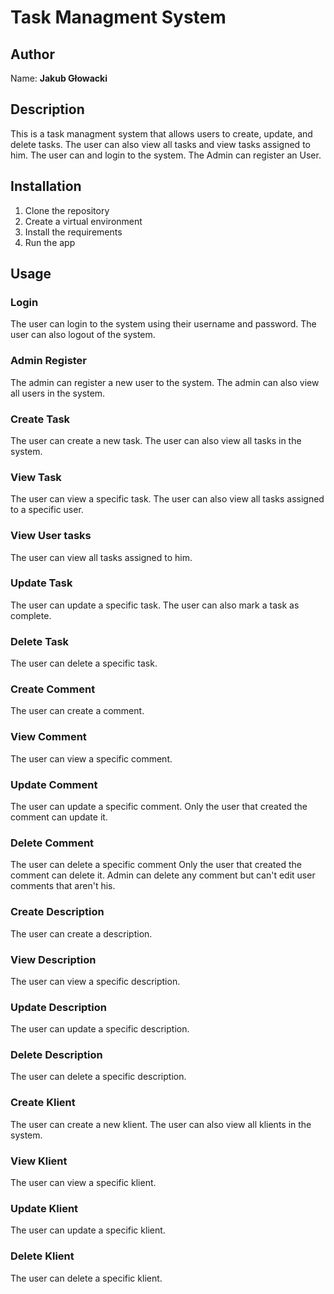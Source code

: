﻿# Task Managment System
## Author
Name: **Jakub Głowacki**

## Description
This is a task managment system that allows users to create, update, and delete tasks.
The user can also view all tasks and view tasks assigned to him.
The user can and login to the system.
The Admin can register an User.

## Installation
1. Clone the repository
2. Create a virtual environment
3. Install the requirements
4. Run the app

## Usage

### Login
The user can login to the system using their username and password.
The user can also logout of the system.

### Admin Register
The admin can register a new user to the system.
The admin can also view all users in the system.

### Create Task
The user can create a new task.
The user can also view all tasks in the system.

### View Task
The user can view a specific task.
The user can also view all tasks assigned to a specific user.

### View User tasks
The user can view all tasks assigned to him.

### Update Task
The user can update a specific task.
The user can also mark a task as complete.

### Delete Task
The user can delete a specific task.

### Create Comment
The user can create a comment.

### View Comment
The user can view a specific comment.

### Update Comment
The user can update a specific comment.
Only the user that created the comment can update it.

### Delete Comment
The user can delete a specific comment
Only the user that created the comment can delete it.
Admin can delete any comment but can't edit user comments that aren't his.

### Create Description
The user can create a description.

### View Description

The user can view a specific description.

### Update Description

The user can update a specific description.

### Delete Description

The user can delete a specific description.

### Create Klient
The user can create a new klient.
The user can also view all klients in the system.

### View Klient
The user can view a specific klient.

### Update Klient
The user can update a specific klient.

### Delete Klient
The user can delete a specific klient.







